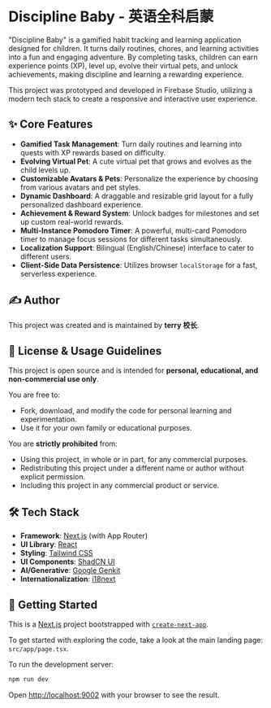 # Discipline Baby - 英语全科启蒙

"Discipline Baby" is a gamified habit tracking and learning application designed for children. It turns daily routines, chores, and learning activities into a fun and engaging adventure. By completing tasks, children can earn experience points (XP), level up, evolve their virtual pets, and unlock achievements, making discipline and learning a rewarding experience.

This project was prototyped and developed in Firebase Studio, utilizing a modern tech stack to create a responsive and interactive user experience.

## ✨ Core Features

*   **Gamified Task Management**: Turn daily routines and learning into quests with XP rewards based on difficulty.
*   **Evolving Virtual Pet**: A cute virtual pet that grows and evolves as the child levels up.
*   **Customizable Avatars & Pets**: Personalize the experience by choosing from various avatars and pet styles.
*   **Dynamic Dashboard**: A draggable and resizable grid layout for a fully personalized dashboard experience.
*   **Achievement & Reward System**: Unlock badges for milestones and set up custom real-world rewards.
*   **Multi-Instance Pomodoro Timer**: A powerful, multi-card Pomodoro timer to manage focus sessions for different tasks simultaneously.
*   **Localization Support**: Bilingual (English/Chinese) interface to cater to different users.
*   **Client-Side Data Persistence**: Utilizes browser `localStorage` for a fast, serverless experience.

## ✍️ Author

This project was created and is maintained by **terry 校长**.

## 📜 License & Usage Guidelines

This project is open source and is intended for **personal, educational, and non-commercial use only**.

You are free to:
*   Fork, download, and modify the code for personal learning and experimentation.
*   Use it for your own family or educational purposes.

You are **strictly prohibited** from:
*   Using this project, in whole or in part, for any commercial purposes.
*   Redistributing this project under a different name or author without explicit permission.
*   Including this project in any commercial product or service.

## 🛠️ Tech Stack

*   **Framework**: [Next.js](https://nextjs.org/) (with App Router)
*   **UI Library**: [React](https://react.dev/)
*   **Styling**: [Tailwind CSS](https://tailwindcss.com/)
*   **UI Components**: [ShadCN UI](https://ui.shadcn.com/)
*   **AI/Generative**: [Google Genkit](https://firebase.google.com/docs/genkit)
*   **Internationalization**: [i18next](https://www.i18next.com/)

## 🚀 Getting Started

This is a [Next.js](https://nextjs.org/) project bootstrapped with [`create-next-app`](https://github.com/vercel/next.js/tree/canary/packages/create-next-app).

To get started with exploring the code, take a look at the main landing page: `src/app/page.tsx`.

To run the development server:

```bash
npm run dev
```

Open [http://localhost:9002](http://localhost:9002) with your browser to see the result.
